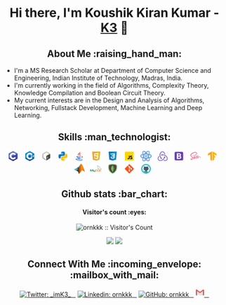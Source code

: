 <h1 align="center">Hi there, I'm Koushik Kiran Kumar - <a href="https://scholars.iitm.ac.in:443/profile/CS19S014">K3</a> 👋</h2>

<h2 align="center">About Me :raising_hand_man:</h2>

- I'm a MS Research Scholar at Department of Computer Science and Engineering, Indian Institute of Technology, Madras, India.
- I'm currently working in the field of Algorithms, Complexity Theory, Knowledge Compilation and Boolean Circuit Theory. 
- My current interests are in the Design and Analysis of Algorithms, Networking, Fullstack Development, Machine Learning and Deep Learning.

<h2 align="center">Skills :man_technologist:</h2>

<p align="center">
<img  alt="C" width="26px" src="./Icons/c.png"/> &nbsp;
<img  alt="Cpp" width="26px" src="./Icons/c++.png"/> &nbsp;
<img  alt="Bash" width="26px" src="./Icons/bash.png"/> &nbsp;
<img  alt="Python" width="26px" src="./Icons/python.png"/> &nbsp;
<img  alt="Java" width="26px" src="./Icons/java.png"/> &nbsp;
<img  alt="HTML" width="26px" src="./Icons/html.png"/> &nbsp;
<img  alt="CSS" width="26px" src="./Icons/css.png"/> &nbsp;
<img  alt="JavaScript" width="26px" src="./Icons/js.gif"/> &nbsp;
<img  alt="React" width="26px" src="./Icons/react.gif"/> &nbsp;
<img  alt="Redux" width="26px" src="./Icons/redux.png"/> &nbsp;
<img  alt="BootStrap" width="26px" src="./Icons/bs.png"/> &nbsp;
<img  alt="SaSS" width="26px" src="./Icons/sass.png"/> &nbsp;
<img  alt="Tensorflow" width="26px" src="./Icons/tf.png"/> &nbsp;
<img  alt="Matlab" width="26px" src="./Icons/matlab.png"/> &nbsp;
<img  alt="MySQL" width="26px" src="./Icons/mysql.png"/> &nbsp;
<img  alt="MongoDB" width="26px" src="./Icons/mdb.png"/> &nbsp;
<img  alt="Git" width="26px" src="./Icons/git.png"/> &nbsp;
<img  alt="Github" width="26px" src="./Icons/github.gif"/> &nbsp;
</p>

<h2 align="center">Github stats :bar_chart:</h2>

<h4 align="center">Visitor's count :eyes:</h4>

<p align="center"><img src="https://profile-counter.glitch.me/{ornkkk}/count.svg" alt="ornkkk :: Visitor's Count" /></p>

<p align="center">
  <img width="400px" src="https://github-readme-stats.vercel.app/api/top-langs/?username=ornkkk&hide=html, jupyter notebook&layout=compact&show_icons=true&theme=dracula" />
  <img width="495px" src="https://github-readme-stats.vercel.app/api?username=ornkkk&show_icons=true&count_private=true&theme=dracula" />
 </p>

<h2 align="center">Connect With Me :incoming_envelope: :mailbox_with_mail:</h2>
 
<p align="center">
  <a href="https://twitter.com/_imK3_"><img src="https://img.shields.io/twitter/follow/_imK3_?style=social" alt="Twitter: _imK3_"> &ensp;</a>
  <a href="https://www.linkedin.com/in/ornkkk/"><img src="https://img.shields.io/badge/-ornkkk-blue?style=flat-square&logo=Linkedin&logoColor=white&link=https://www.linkedin.com/in/ornkkk/" alt="Linkedin: ornkkk"> &ensp;</a>   
  <a href="https://github.com/ornkkk"><img src="https://img.shields.io/github/followers/ornkkk?label=follow&style=social" alt="GitHub: ornkkk"> &ensp;</a>   
  <a href="mailto:ornkkk@gmail.com"><img src="./Icons/gmail.png" alt="GitHub: ornkkk" width="20px" height="20px" alt="Gmail: ornk3.2104"> &ensp;</a>
 </p>
              

</details>

[website]: https://scholars.iitm.ac.in:443/profile/CS19S014
[gmail]: mailto:ornk3.2104@gmail.com
[instagram]: https://instagram.com/_its_k3_
[linkedin]: https://linkedin.com/in/ornkkk
[codepen]: https://codepen.io/ornkkk
[Twitter]: https://www.twitter.com/_imK3_


